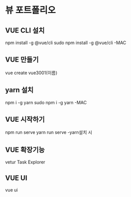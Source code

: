 # 뷰 포트폴리오 

## VUE CLI 설치
npm install -g @vue/cli
sudo npm install -g @vue/cli -MAC

## VUE 만들기
vue create vue3001(이름)

## yarn 설치
npm i -g yarn
sudo npm i -g yarn -MAC

## VUE 시작하기
npm run serve
yarn run serve -yarn설치 시 

## VUE 확장기능
vetur 
Task Explorer

## VUE UI
vue ui

